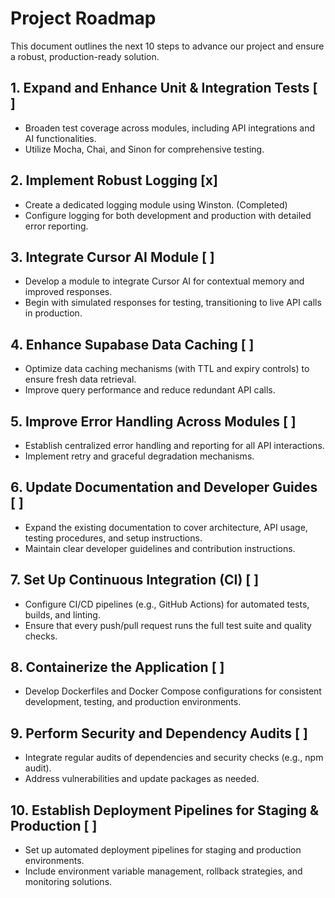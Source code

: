 # Project Roadmap

This document outlines the next 10 steps to advance our project and ensure a robust, production-ready solution.

## 1. Expand and Enhance Unit & Integration Tests [ ]
- Broaden test coverage across modules, including API integrations and AI functionalities.
- Utilize Mocha, Chai, and Sinon for comprehensive testing.

## 2. Implement Robust Logging [x]
- Create a dedicated logging module using Winston. (Completed)
- Configure logging for both development and production with detailed error reporting.

## 3. Integrate Cursor AI Module [ ]
- Develop a module to integrate Cursor AI for contextual memory and improved responses.
- Begin with simulated responses for testing, transitioning to live API calls in production.

## 4. Enhance Supabase Data Caching [ ]
- Optimize data caching mechanisms (with TTL and expiry controls) to ensure fresh data retrieval.
- Improve query performance and reduce redundant API calls.

## 5. Improve Error Handling Across Modules [ ]
- Establish centralized error handling and reporting for all API interactions.
- Implement retry and graceful degradation mechanisms.

## 6. Update Documentation and Developer Guides [ ]
- Expand the existing documentation to cover architecture, API usage, testing procedures, and setup instructions.
- Maintain clear developer guidelines and contribution instructions.

## 7. Set Up Continuous Integration (CI) [ ]
- Configure CI/CD pipelines (e.g., GitHub Actions) for automated tests, builds, and linting.
- Ensure that every push/pull request runs the full test suite and quality checks.

## 8. Containerize the Application [ ]
- Develop Dockerfiles and Docker Compose configurations for consistent development, testing, and production environments.

## 9. Perform Security and Dependency Audits [ ]
- Integrate regular audits of dependencies and security checks (e.g., npm audit).
- Address vulnerabilities and update packages as needed.

## 10. Establish Deployment Pipelines for Staging & Production [ ]
- Set up automated deployment pipelines for staging and production environments.
- Include environment variable management, rollback strategies, and monitoring solutions. 